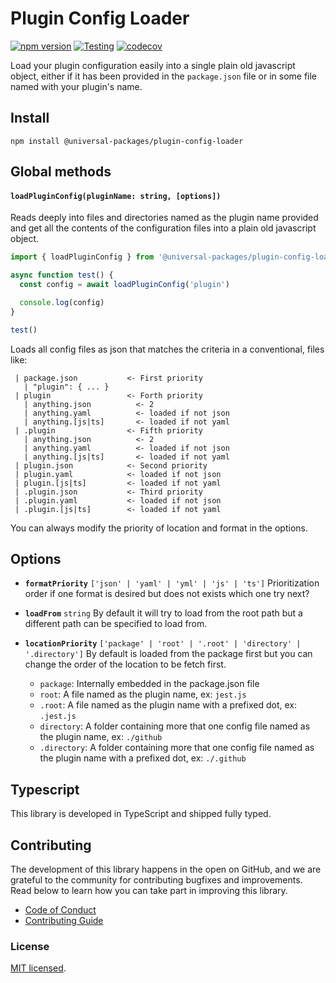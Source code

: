 # Plugin Config Loader

[![npm version](https://badge.fury.io/js/@universal-packages%2Fplugin-config-loader.svg)](https://www.npmjs.com/package/@universal-packages/plugin-config-loader)
[![Testing](https://github.com/universal-packages/universal-plugin-config-loader/actions/workflows/testing.yml/badge.svg)](https://github.com/universal-packages/universal-plugin-config-loader/actions/workflows/testing.yml)
[![codecov](https://codecov.io/gh/universal-packages/universal-plugin-config-loader/branch/main/graph/badge.svg?token=CXPJSN8IGL)](https://codecov.io/gh/universal-packages/universal-plugin-config-loader)

Load your plugin configuration easily into a single plain old javascript object, either if it has been provided in the `package.json` file or in some file named with your plugin's name.

## Install

```shell
npm install @universal-packages/plugin-config-loader
```

## Global methods

#### **`loadPluginConfig(pluginName: string, [options])`**

Reads deeply into files and directories named as the plugin name provided and get all the contents of the configuration files into a plain old javascript object.

```js
import { loadPluginConfig } from '@universal-packages/plugin-config-loader'

async function test() {
  const config = await loadPluginConfig('plugin')

  console.log(config)
}

test()
```

Loads all config files as json that matches the criteria in a conventional, files like:

```
 | package.json           <- First priority
   | "plugin": { ... }
 | plugin                 <- Forth priority
   | anything.json          <- 2
   | anything.yaml          <- loaded if not json
   | anything.[js|ts]       <- loaded if not yaml
 | .plugin                <- Fifth priority
   | anything.json          <- 2
   | anything.yaml          <- loaded if not json
   | anything.[js|ts]       <- loaded if not yaml
 | plugin.json            <- Second priority
 | plugin.yaml            <- loaded if not json
 | plugin.[js|ts]         <- loaded if not yaml
 | .plugin.json           <- Third priority
 | .plugin.yaml           <- loaded if not json
 | .plugin.[js|ts]        <- loaded if not yaml
```

You can always modify the priority of location and format in the options.

## Options

- **`formatPriority`** `['json' | 'yaml' | 'yml' | 'js' | 'ts']`
  Prioritization order if one format is desired but does not exists which one try next?

- **`loadFrom`** `string`
  By default it will try to load from the root path but a different path can be specified to load from.

- **`locationPriority`** `['package' | 'root' | '.root' | 'directory' | '.directory']`
  By default is loaded from the package first but you can change the order of the location to be fetch first.
  - `package`: Internally embedded in the package.json file
  - `root`: A file named as the plugin name, ex: `jest.js`
  - `.root`: A file named as the plugin name with a prefixed dot, ex: `.jest.js`
  - `directory`: A folder containing more that one config file named as the plugin name, ex: `./github`
  - `.directory`: A folder containing more that one config file named as the plugin name with a prefixed dot, ex: `./.github`

## Typescript

This library is developed in TypeScript and shipped fully typed.

## Contributing

The development of this library happens in the open on GitHub, and we are grateful to the community for contributing bugfixes and improvements. Read below to learn how you can take part in improving this library.

- [Code of Conduct](./CODE_OF_CONDUCT.md)
- [Contributing Guide](./CONTRIBUTING.md)

### License

[MIT licensed](./LICENSE).
